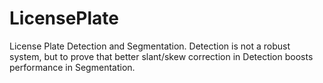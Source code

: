# LicensePlate
License Plate Detection and Segmentation.
Detection is not a robust system, but to prove that better slant/skew correction in Detection boosts performance in Segmentation.
